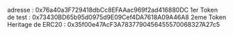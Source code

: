 adresse : 0x76a40a3F729418dbCc8EFAAac969f2ad416880DC
1er Token de test : 0x73430BD65b95d0975d9E09Cef4DA7618A09A46A8
2eme Token Heritage de ERC20 : 0x35f00e47AcF3A7837790456455570068327A27c5